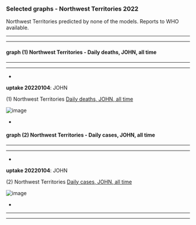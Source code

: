 ### Selected graphs - Northwest Territories 2022

Northwest Territories predicted by none of the models. Reports to WHO available.


  
**** 
****  

  
  
  
#### graph (1) Northwest Territories - Daily deaths, JOHN, all time

****
****  




*

**uptake 20220104**: JOHN

(1) Northwest Territories [Daily deaths, JOHN, all time](https://github.com/pourmalek/CovidVisualizedCountry/blob/main/20220104/output/JOHN/graph%201%20c%20COVID-19%20daily%20deaths%2C%20Canada%2C%20Northwest%20Territories%2C%20Johns%20Hopkins.pdf)

![image](https://user-images.githubusercontent.com/30849720/148264807-3611f49c-de57-49c7-a2da-2b99917b71d8.png)
  
*






#### graph (2) Northwest Territories - Daily cases, JOHN, all time

****
****  





*

**uptake 20220104**: JOHN

(2) Northwest Territories [Daily cases, JOHN, all time](https://github.com/pourmalek/CovidVisualizedCountry/blob/main/20220104/output/JOHN/graph%202%20c%20COVID-19%20daily%20cases%2C%20Canada%2C%20Northwest%20Territories%2C%20Johns%20Hopkins.pdf)

![image](https://user-images.githubusercontent.com/30849720/148265008-77982c59-cf2b-4a84-9c80-72015087af57.png)
 
*



****
****
